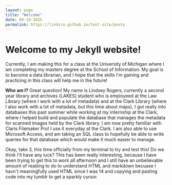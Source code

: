 ```yaml
---
layout: page
title: "Welcome"
date: 09-19-2025
permalink: https://lindsro.github.io/test-site/posts
---
```

# Welcome to my Jekyll website!

Currently, I am making this for a class at the University of Michigan where I am completing my masters degree at the School of Information.
My goal is to become a data librarian, and I hope that the skills I'm gaining and practicing in this class will help me in the future!

**Who am I?**
Great question! My name is Lindsey Rogers, currently a second year library and archives (LAKES) student who is employeed at the Law Library (where I work with a lot of metadata)
and at the Clark Library (where I also work with a lot of metadata, but this time about maps). I got really into databases this past summer while working at my internship at the Clark,
where I helped build and populate the database that manages the metadata for scanned images held by the Clark library. I am now pretty familiar with Claris Filemaker Pro! I use it everyday
at the Clark. I am also able to use Microsoft Access, and am taking an SQL class to hopefully be able to write queries for that database which would make it much easier to manage.

Okay, take 3, this time officially from my terminal to try and test this! Do we think I'll have any luck? This has been really interesting, because I have been trying to get this to work all afternoon and I still have an unbelievable amount of reading to do to understand HTML and markdown becuase I havn't meaningfully used HTML since I was 14 and copying and pasting code into my tumblr to get a sparkly cursor.
